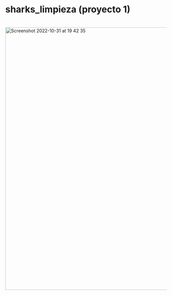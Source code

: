 # sharks_limpieza (proyecto 1)
# 
<img width="819" alt="Screenshot 2022-10-31 at 19 42 35" src="https://user-images.githubusercontent.com/114593402/199085859-f54b8510-3475-48b9-acc9-a4539ed1734a.png">
